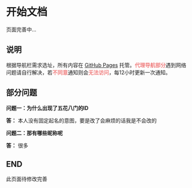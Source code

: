 # 开始文档

页面完善中...

## 说明

根据导航栏需求选址，所有内容在 [GitHub Pages](https://github.com/) 托管。<strong style="color: #F08080;">代理导航部分</strong>遇到网络问题请自行解决，若<strong style="color: #F08080;">不同意</strong>通知则会<strong style="color: #F08080;">无法访问</strong>，每12小时更新一次通知。

## 部分问题

**问题一：为什么出现了五花八门的ID**

**答：** 本人没有固定起名的意图，要是改了会麻烦的话我是不会改的

**问题二：那有哪些昵称呢**

**答：** 很多

## END

此页面待修改完善
